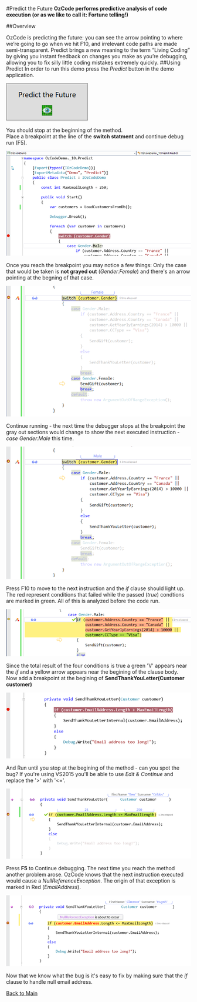 ﻿#Predict the Future
**OzCode performs predictive analysis of code execution (or as we like to call it: Fortune telling!)**

##Overview

OzCode is predicting the future: you can see the arrow pointing to where we’re going to go when we hit F10, and irrelevant code paths are made semi-transparent. Predict brings a new meaning to the term “Living Coding” by giving you instant feedback on changes you make as you’re debugging, allowing you to fix silly little coding mistakes extremely quickly.
##Using Predict
In order to run this demo press the _Predict_ button in the demo application.  

![Predict button](Resources/predictButton.PNG)

You should stop at the beginning of the method.  
Place a breakpoint at the line of the __switch statment__ and continue debug run (F5).

![First breakpoint](Resources/firstBreakpoint.PNG)

Once you reach the breakpoint you may notice a few things:
Only the case that would be taken is __not grayed out__ (_Gender.Female_) and there's an arrow pointing at the begning of that case.

![Stopping at the first breakpoint](Resources/stopAtFirstBreakpoint.PNG)

Continue running - the next time the debugger stops at the breakpoint the gray out sections would change to show the next executed instruction - _case Gender.Male_ this time.

![Stopping at the first breakpoint](Resources/stopAtFirstBreakpoint2.PNG)

Press F10 to move to the next instruction and the _if_ clause should light up.
The red represent conditions that failed while the passed (_true_) condtions are marked in green. All of this is analyzed before the code run.

![Predict if statments](Resources/predictIfStatements.PNG)

Since the total result of the four conditions is true a green 'V' appears near the _if_ and a yellow arrow appears near the begining of the clause body.  
Now add a breakpoint at the begining of __SendThankYouLetter(Customer customer)__

![Second breakpoint](Resources/secondBreakpoint.PNG)

And Run until you stop at the begining of the method - can you spot the bug?
If you're using VS2015 you'll be able to use _Edit & Continue_ and replace the '>' with '<='. 

![Second bug fixed](Resources/secondBugFixed.PNG)

Press __F5__ to Continue debugging. The next time you reach the method another problem arose.
OzCode knows that the next instruction executed would cause a _NullReferenceException_. The origin of that exception is marked in Red (_EmailAddress_).

![Exception prediction](Resources/exceptionPrediction.PNG)

Now that we know what the bug is it's easy to fix by making sure that the _if_ clause to handle null email address.

 [Back to Main](../../README.md) 
